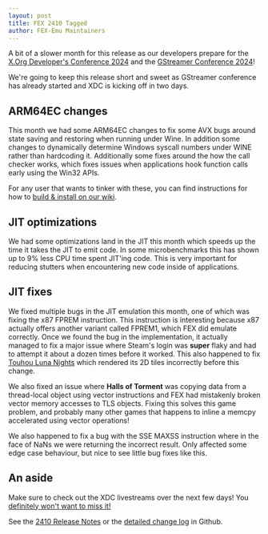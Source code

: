 ```yaml
---
layout: post
title: FEX 2410 Tagged
author: FEX-Emu Maintainers
---
```


A bit of a slower month for this release as our developers prepare for the [X.Org Developer's Conference 2024](https://indico.freedesktop.org/event/6/) and
the [GStreamer Conference 2024](https://gstreamer.freedesktop.org/conference/2024/)!

We're going to keep this release short and sweet as GStreamer conference has already started and XDC is kicking off in two days.

##  ARM64EC changes
This month we had some ARM64EC changes to fix some AVX bugs around state saving and restoring when running under Wine. In addition some changes to dynamically determine Windows syscall numbers under WINE rather than hardcoding it.
Additionally some fixes around the how the call checker works, which fixes issues when applications hook function calls early using the Win32 APIs.

For any user that wants to tinker with these, you can find instructions for how to [build & install on our wiki](https://wiki.fex-emu.com/index.php/Development:ARM64EC).

## JIT optimizations
We had some optimizations land in the JIT this month which speeds up the time it takes the JIT to emit code. In some microbenchmarks this has shown up
to 9% less CPU time spent JIT'ing code. This is very important for reducing stutters when encountering new code inside of applications.

## JIT fixes
We fixed multiple bugs in the JIT emulation this month, one of which was fixing the x87 FPREM instruction. This instruction is interesting because x87
actually offers another variant called FPREM1, which FEX did emulate correctly. Once we found the bug in the implementation, it actually managed to
fix a major issue where Steam's login was **super** flaky and had to attempt it about a dozen times before it worked. This also happened to fix
[Touhou Luna Nights](https://wiki.fex-emu.com/index.php/Touhou_Luna_Nights) which rendered its 2D tiles incorrectly before this change.

We also fixed an issue where  **Halls of Torment** was copying data from a thread-local object using vector instructions and FEX had mistakenly broken
vector memory accesses to TLS objects. Fixing this solves this game problem, and probably many other games that happens to inline a memcpy accelerated
using vector operations!

We also happened to fix a bug with the SSE MAXSS instruction where in the face of NaNs we were returning the incorrect result. Only affected some edge
case behaviour, but nice to see little bug fixes like this.

## An aside
Make sure to check out the XDC livestreams over the next few days! You [definitely won't want to miss it!](https://indico.freedesktop.org/event/6/contributions/284/)

See the [2410 Release Notes](https://github.com/FEX-Emu/FEX/releases/tag/FEX-2410) or the [detailed change log](https://github.com/FEX-Emu/FEX/compare/FEX-2409...FEX-2410) in Github.
